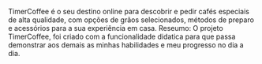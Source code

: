 TimerCoffee é o seu destino online para descobrir e pedir cafés especiais de alta qualidade, com opções de grãos selecionados, métodos de preparo e acessórios para a sua experiência em casa.
Reseumo: O projeto TimerCoffee, foi criado com a funcionalidade didatica para que passa demonstrar aos demais as minhas habilidades e meu progresso no dia a dia. 
